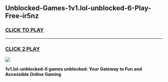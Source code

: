 
## Unblocked-Games-1v1.lol-unblocked-6-Play-Free-ir5nz
<h3>
<a href="https://premium76.site?title=1v1.lol-unblocked-6&ref=18A1">CLICK TO PLAY</a></h3>
<hr>

<h3>
<a href="https://premium76.site?title=1v1.lol-unblocked-6&ref=18A1">CLICK 2 PLAY</a>
  
</h3>

<a href="https://premium76.site?title=1v1.lol-unblocked-6&ref=18A1"><img src="https://clearcache.store/games.png"></a>


**1v1.lol-unblocked-6 games unblocked: Your Gateway to Fun and Accessible Online Gaming**
